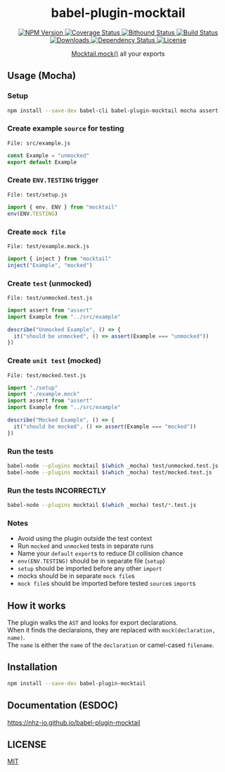<h1 align="center">babel-plugin-mocktail</h1>

<p align="center">
  <a href="https://npmjs.org/package/babel-plugin-mocktail">
    <img src="https://img.shields.io/npm/v/babel-plugin-mocktail.svg?style=flat"
         alt="NPM Version">
  </a>

  <a href="https://coveralls.io/r/nhz-io/babel-plugin-mocktail">
    <img src="https://img.shields.io/coveralls/nhz-io/babel-plugin-mocktail.svg?style=flat"
         alt="Coverage Status">
  </a>

  <a href="https://www.bithound.io/github/nhz-io/babel-plugin-mocktail">
    <img src="https://www.bithound.io/github/nhz-io/babel-plugin-mocktail/badges/score.svg"
         alt="Bithound Status">
  </a>

  <a href="https://travis-ci.org/nhz-io/babel-plugin-mocktail">
    <img src="https://img.shields.io/travis/nhz-io/babel-plugin-mocktail.svg?style=flat"
         alt="Build Status">
  </a>

  <a href="https://npmjs.org/package/babel-plugin-mocktail">
    <img src="http://img.shields.io/npm/dm/babel-plugin-mocktail.svg?style=flat"
         alt="Downloads">
  </a>

  <a href="https://david-dm.org/nhz-io/babel-plugin-mocktail.svg">
    <img src="https://david-dm.org/nhz-io/babel-plugin-mocktail.svg?style=flat"
         alt="Dependency Status">
  </a>

  <a href="https://github.com/nhz-io/babel-plugin-mocktail/blob/master/LICENSE">
    <img src="https://img.shields.io/npm/l/babel-plugin-mocktail.svg?style=flat"
         alt="License">
  </a>
</p>

<p align="center">
  <a href="https://github.com/Wildhoney/Mocktail#getting-started">Mocktail.mock()</a> all your exports
</p>

## Usage (Mocha)

### Setup
```sh
npm install --save-dev babel-cli babel-plugin-mocktail mocha assert
```

### Create example `source` for testing

`File: src/example.js`
```js
const Example = "unmocked"
export default Example
```

### Create `ENV.TESTING` trigger

`File: test/setup.js`
```js
import { env, ENV } from "mocktail"
env(ENV.TESTING)
```

### Create `mock file`

`File: test/example.mock.js`
```js
import { inject } from "mocktail"
inject("Example", "mocked")
```

### Create `test` (unmocked)
`File: test/unmocked.test.js`
```js
import assert from "assert"
import Example from "../src/example"

describe("Unmocked Example", () => {
  it("should be unmocked", () => assert(Example === "unmocked"))
})
```

### Create `unit test` (mocked)

`File: test/mocked.test.js`
```js
import "./setup"
import "./example.mock"
import assert from "assert"
import Example from "../src/example"

describe("Mocked Example", () => {
  it("should be mocked", () => assert(Example === "mocked"))
})
```

### Run the tests

```sh
babel-node --plugins mocktail $(which _mocha) test/unmocked.test.js
babel-node --plugins mocktail $(which _mocha) test/mocked.test.js
```

### Run the tests INCORRECTLY
```sh
babel-node --plugins mocktail $(which _mocha) test/*.test.js
```

### Notes
* Avoid using the plugin outside the test context
* Run `mocked` and `unmocked` tests in separate runs
* Name your `default` `export`s to reduce DI collision chance
* `env(ENV.TESTING)` should be in separate file (`setup`)
* `setup` should be imported before any other `import`
* mocks should be in separate `mock file`s
* `mock file`s should be imported before tested `source`s `import`s

## How it works
The plugin walks the `AST` and looks for export declarations.  
When it finds the declaraions, they are replaced with `mock(declaration, name)`.  
The `name` is either the `name` of the `declaration` or camel-cased `filename`.  

## Installation
```sh
npm install --save-dev babel-plugin-mocktail
```

## Documentation (ESDOC)
https://nhz-io.github.io/babel-plugin-mocktail

## LICENSE
[MIT](LICENSE)
